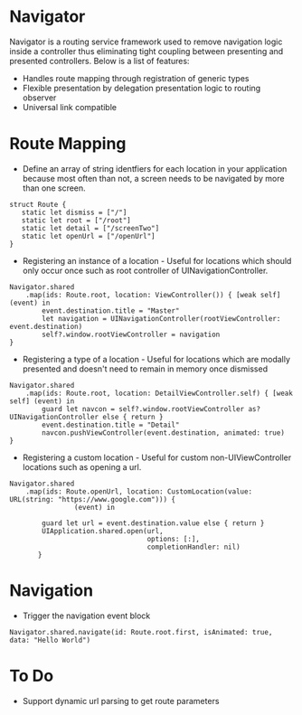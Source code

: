 # Navigator
Navigator is a routing service framework used to remove navigation logic inside a controller thus eliminating tight coupling between  presenting and presented controllers. Below is a list of features:

 - Handles route mapping through registration of generic types
 - Flexible presentation by delegation presentation logic to routing observer
 - Universal link compatible

# Route Mapping

 - Define an array of string identfiers for each location in your application because most often than not, a screen needs to be navigated by more than one screen.
 ```
 struct Route {
    static let dismiss = ["/"]
    static let root = ["/root"]
    static let detail = ["/screenTwo"]
    static let openUrl = ["/openUrl"]
}
 ```

 - Registering an instance of a location - Useful for locations which should only occur once such as root controller of UINavigationController.

```
Navigator.shared
    .map(ids: Route.root, location: ViewController()) { [weak self] (event) in
        event.destination.title = "Master"
        let navigation = UINavigationController(rootViewController: event.destination)
        self?.window.rootViewController = navigation
}
```

- Registering a type of a location - Useful for locations which are modally presented and doesn't need to remain in memory once dismissed

```
Navigator.shared
    .map(ids: Route.root, location: DetailViewController.self) { [weak self] (event) in
        guard let navcon = self?.window.rootViewController as? UINavigationController else { return }
        event.destination.title = "Detail"
        navcon.pushViewController(event.destination, animated: true)
}
```

- Registering a custom location - Useful for custom non-UIViewController locations such as opening a url.

```
Navigator.shared
    .map(ids: Route.openUrl, location: CustomLocation(value: URL(string: "https://www.google.com"))) {
                (event) in
                
        guard let url = event.destination.value else { return }
        UIApplication.shared.open(url,
                                  options: [:],
                                  completionHandler: nil)
       }
```

# Navigation

- Trigger the navigation event block
```
Navigator.shared.navigate(id: Route.root.first, isAnimated: true, data: "Hello World")
```

# To Do
- Support dynamic url parsing to get route parameters

